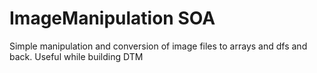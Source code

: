 # ImageManipulation SOA
Simple manipulation and conversion of image files to arrays and dfs and back.
Useful while building DTM

